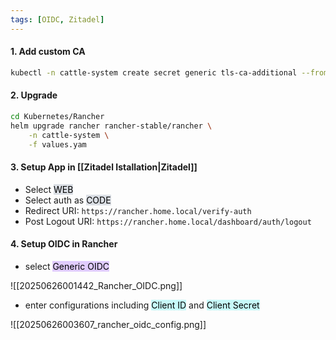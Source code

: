 ```yaml
---
tags: [OIDC, Zitadel]
---
```


#### 1. Add custom CA

```bash ln:False
kubectl -n cattle-system create secret generic tls-ca-additional --from-literal=ca-additional.pem="$(kubectl -n cert-manager get secret spnw-root-ca-secret -o jsonpath='{.data.tls\.crt}' | base64 --decode)"
```

#### 2. Upgrade

```bash ln:False
cd Kubernetes/Rancher
helm upgrade rancher rancher-stable/rancher \
	-n cattle-system \
	-f values.yam
```

#### 3. Setup App in [[Zitadel Istallation|Zitadel]]

- Select <mark style="background: #CACFD9A6;">WEB</mark>
- Select auth as <mark style="background: #CACFD9A6;">CODE</mark>
- Redirect URI: `https://rancher.home.local/verify-auth`
- Post Logout URI: `https://rancher.home.local/dashboard/auth/logout`

#### 4. Setup OIDC in Rancher

- select <mark style="background: #D2B3FFA6;">Generic OIDC</mark>

![[20250626001442_Rancher_OIDC.png]]

- enter configurations including <mark style="background: #ABF7F7A6;">Client ID</mark> and <mark style="background: #ABF7F7A6;">Client Secret</mark>

![[20250626003607_rancher_oidc_config.png]]